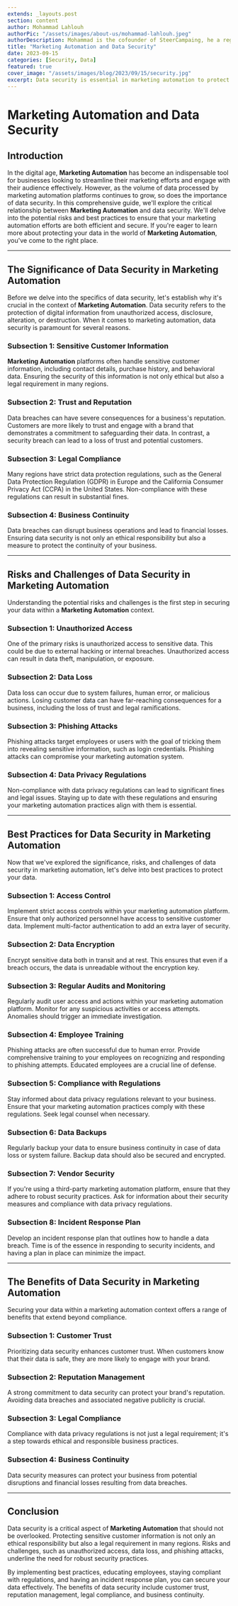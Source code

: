 ```yaml
---
extends: _layouts.post
section: content
author: Mohammad Lahlouh
authorPic: "/assets/images/about-us/mohammad-lahlouh.jpeg"
authorDescription: Mohammad is the cofounder of SteerCampaing, he a regular contributor of Mautic
title: "Marketing Automation and Data Security"
date: 2023-09-15
categories: [Security, Data]
featured: true
cover_image: "/assets/images/blog/2023/09/15/security.jpg"
excerpt: Data security is essential in marketing automation to protect sensitive customer information, build trust, comply with regulations, and ensure business continuity. Best practices include access control, data encryption, audits, employee training, compliance, data backups, vendor security, and incident response plans. Data security benefits include customer trust, reputation management, legal compliance, and business continuity.
---
```

# Marketing Automation and Data Security

## Introduction

In the digital age, **Marketing Automation** has become an indispensable tool for businesses looking to streamline their marketing efforts and engage with their audience effectively. However, as the volume of data processed by marketing automation platforms continues to grow, so does the importance of data security. In this comprehensive guide, we'll explore the critical relationship between **Marketing Automation** and data security. We'll delve into the potential risks and best practices to ensure that your marketing automation efforts are both efficient and secure. If you're eager to learn more about protecting your data in the world of **Marketing Automation**, you've come to the right place.

---

## The Significance of Data Security in Marketing Automation

Before we delve into the specifics of data security, let's establish why it's crucial in the context of **Marketing Automation**. Data security refers to the protection of digital information from unauthorized access, disclosure, alteration, or destruction. When it comes to marketing automation, data security is paramount for several reasons.

### Subsection 1: Sensitive Customer Information

**Marketing Automation** platforms often handle sensitive customer information, including contact details, purchase history, and behavioral data. Ensuring the security of this information is not only ethical but also a legal requirement in many regions.

### Subsection 2: Trust and Reputation

Data breaches can have severe consequences for a business's reputation. Customers are more likely to trust and engage with a brand that demonstrates a commitment to safeguarding their data. In contrast, a security breach can lead to a loss of trust and potential customers.

### Subsection 3: Legal Compliance

Many regions have strict data protection regulations, such as the General Data Protection Regulation (GDPR) in Europe and the California Consumer Privacy Act (CCPA) in the United States. Non-compliance with these regulations can result in substantial fines.

### Subsection 4: Business Continuity

Data breaches can disrupt business operations and lead to financial losses. Ensuring data security is not only an ethical responsibility but also a measure to protect the continuity of your business.

---

## Risks and Challenges of Data Security in Marketing Automation

Understanding the potential risks and challenges is the first step in securing your data within a **Marketing Automation** context.

### Subsection 1: Unauthorized Access

One of the primary risks is unauthorized access to sensitive data. This could be due to external hacking or internal breaches. Unauthorized access can result in data theft, manipulation, or exposure.

### Subsection 2: Data Loss

Data loss can occur due to system failures, human error, or malicious actions. Losing customer data can have far-reaching consequences for a business, including the loss of trust and legal ramifications.

### Subsection 3: Phishing Attacks

Phishing attacks target employees or users with the goal of tricking them into revealing sensitive information, such as login credentials. Phishing attacks can compromise your marketing automation system.

### Subsection 4: Data Privacy Regulations

Non-compliance with data privacy regulations can lead to significant fines and legal issues. Staying up to date with these regulations and ensuring your marketing automation practices align with them is essential.

---

## Best Practices for Data Security in Marketing Automation

Now that we've explored the significance, risks, and challenges of data security in marketing automation, let's delve into best practices to protect your data.

### Subsection 1: Access Control

Implement strict access controls within your marketing automation platform. Ensure that only authorized personnel have access to sensitive customer data. Implement multi-factor authentication to add an extra layer of security.

### Subsection 2: Data Encryption

Encrypt sensitive data both in transit and at rest. This ensures that even if a breach occurs, the data is unreadable without the encryption key.

### Subsection 3: Regular Audits and Monitoring

Regularly audit user access and actions within your marketing automation platform. Monitor for any suspicious activities or access attempts. Anomalies should trigger an immediate investigation.

### Subsection 4: Employee Training

Phishing attacks are often successful due to human error. Provide comprehensive training to your employees on recognizing and responding to phishing attempts. Educated employees are a crucial line of defense.

### Subsection 5: Compliance with Regulations

Stay informed about data privacy regulations relevant to your business. Ensure that your marketing automation practices comply with these regulations. Seek legal counsel when necessary.

### Subsection 6: Data Backups

Regularly backup your data to ensure business continuity in case of data loss or system failure. Backup data should also be secured and encrypted.

### Subsection 7: Vendor Security

If you're using a third-party marketing automation platform, ensure that they adhere to robust security practices. Ask for information about their security measures and compliance with data privacy regulations.

### Subsection 8: Incident Response Plan

Develop an incident response plan that outlines how to handle a data breach. Time is of the essence in responding to security incidents, and having a plan in place can minimize the impact.

---

## The Benefits of Data Security in Marketing Automation

Securing your data within a marketing automation context offers a range of benefits that extend beyond compliance.

### Subsection 1: Customer Trust

Prioritizing data security enhances customer trust. When customers know that their data is safe, they are more likely to engage with your brand.

### Subsection 2: Reputation Management

A strong commitment to data security can protect your brand's reputation. Avoiding data breaches and associated negative publicity is crucial.

### Subsection 3: Legal Compliance

Compliance with data privacy regulations is not just a legal requirement; it's a step towards ethical and responsible business practices.

### Subsection 4: Business Continuity

Data security measures can protect your business from potential disruptions and financial losses resulting from data breaches.

---

## Conclusion

Data security is a critical aspect of **Marketing Automation** that should not be overlooked. Protecting sensitive customer information is not only an ethical responsibility but also a legal requirement in many regions. Risks and challenges, such as unauthorized access, data loss, and phishing attacks, underline the need for robust security practices.

By implementing best practices, educating employees, staying compliant with regulations, and having an incident response plan, you can secure your data effectively. The benefits of data security include customer trust, reputation management, legal compliance, and business continuity.
